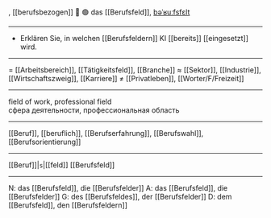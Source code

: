, [[berufsbezogen]]
💼 🟢 das [[Berufsfeld]], [bəˈʁuːfsfɛlt](https://youglish.com/pronounce/Berufsfeld/german)

---
- Erklären Sie, in welchen [[Berufsfeldern]] KI [[bereits]] [[eingesetzt]] wird.

---
= [[Arbeitsbereich]], [[Tätigkeitsfeld]], [[Branche]]
≈ [[Sektor]], [[Industrie]], [[Wirtschaftszweig]], [[Karriere]]
≠ [[Privatleben]], [[Worter/F/Freizeit]]

---
field of work, professional field  
сфера деятельности, профессиональная область

---
[[Beruf]], [[beruflich]], [[Berufserfahrung]], [[Berufswahl]], [[Berufsorientierung]]

---
[[Beruf]]|`s`|[[feld]]
[[Berufsfeld]]


---
N: das [[Berufsfeld]], die [[Berufsfelder]]
A: das [[Berufsfeld]], die [[Berufsfelder]]
G: des [[Berufsfeldes]], der [[Berufsfelder]]
D: dem [[Berufsfeld]], den [[Berufsfeldern]]
